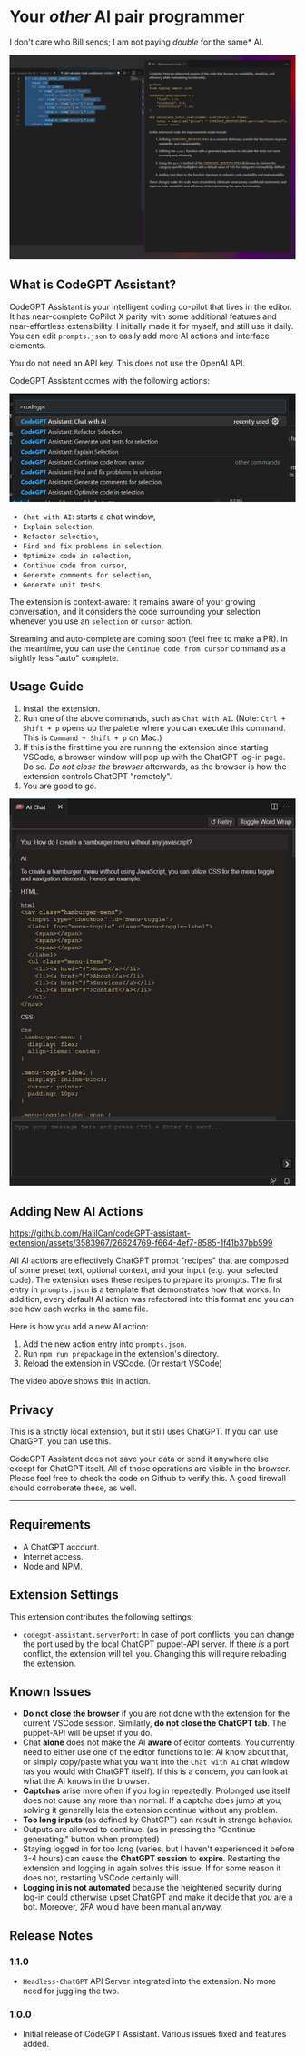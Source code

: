 # Your *other* AI pair programmer

I don't care who Bill sends; I am not paying *double* for the same* AI.

![CodeGPT Assistant Refactor Screenshot](https://github.com/HalilCan/codeGPT-assistant-extension/blob/main/media/screenshots/refactor.png?raw=true)

## What is CodeGPT Assistant?

CodeGPT Assistant is your intelligent coding co-pilot that lives in the editor. It has near-complete CoPilot X parity with some additional features and near-effortless extensibility. I initially made it for myself, and still use it daily. You can edit `prompts.json` to easily add more AI actions and interface elements.

You do not need an API key. This does not use the OpenAI API.

CodeGPT Assistant comes with the following actions:

![CodeGPT Assistant Command Palette Screenshot](https://github.com/HalilCan/codeGPT-assistant-extension/blob/main/media/screenshots/command-palette.png?raw=true)

* `Chat with AI`: starts a chat window,
* `Explain selection`,
* `Refactor selection`,
* `Find and fix problems in selection`,
* `Optimize code in selection`,
* `Continue code from cursor`,
* `Generate comments for selection`,
* `Generate unit tests`

The extension is context-aware: It remains aware of your growing conversation, and it considers the code surrounding your selection whenever you use an `selection` or `cursor` action.

Streaming and auto-complete are coming soon (feel free to make a PR). In the meantime, you can use the `Continue code from cursor` command as a slightly less "auto" complete.

## Usage Guide

1. Install the extension.
2. Run one of the above commands, such as `Chat with AI`. (Note: `Ctrl + Shift + p` opens up the palette where you can execute this command. This is `Command + Shift + p` on Mac.)
3. If this is the first time you are running the extension since starting VSCode, a browser window will pop up with the ChatGPT log-in page. Do so. *Do not close the browser* afterwards, as the browser is how the extension controls ChatGPT "remotely".
4. You are good to go.

![CodeGPT Assistant Chat Screen Screenshot](https://github.com/HalilCan/codeGPT-assistant-extension/blob/main/media/screenshots/chat-screen.png?raw=true)

## Adding New AI Actions

https://github.com/HalilCan/codeGPT-assistant-extension/assets/3583967/26624769-f664-4ef7-8585-1f41b37bb599

All AI actions are effectively ChatGPT prompt "recipes" that are composed of some preset text, optional context, and your input (e.g. your selected code). The extension uses these recipes to prepare its prompts. The first entry in `prompts.json` is a template that demonstrates how that works. In addition, every default AI action was refactored into this format and you can see how each works in the same file.

Here is how you add a new AI action:

1. Add the new action entry into `prompts.json`.
2. Run `npm run prepackage` in the extension's directory. 
3. Reload the extension in VSCode. (Or restart VSCode)

The video above shows this in action.

## Privacy

This is a strictly local extension, but it still uses ChatGPT. If you can use ChatGPT, you can use this.

CodeGPT Assistant does not save your data or send it anywhere else except for ChatGPT itself. All of those operations are visible in the browser. Please feel free to check the code on Github to verify this. A good firewall should corroborate these, as well.

---

## Requirements

* A ChatGPT account.
* Internet access.
* Node and NPM.

## Extension Settings

This extension contributes the following settings:

* `codegpt-assistant.serverPort`: In case of port conflicts, you can change the port used by the local ChatGPT puppet-API server. If there *is* a port conflict, the extension will tell you. Changing this will require reloading the extension.

## Known Issues

* **Do not close the browser** if you are not done with the extension for the current VSCode session. Similarly, **do not close the ChatGPT tab**. The puppet-API will be upset if you do.
* Chat **alone** does not make the AI **aware** of editor contents. You currently need to either use one of the editor functions to let AI know about that, or simply copy/paste what you want into the `Chat with AI` chat window (as you would with ChatGPT itself). If this is a concern, you can look at what the AI knows in the browser.
* **Captchas** arise more often if you log in repeatedly. Prolonged use itself does not cause any more than normal. If a captcha does jump at you, solving it generally lets the extension continue without any problem.
* **Too long inputs** (as defined by ChatGPT) can result in strange behavior.
* Outputs are allowed to continue. (as in pressing the "Continue generating." button when prompted)
* Staying logged in for too long (varies, but I haven't experienced it before 3-4 hours) can cause the **ChatGPT session** to **expire**. Restarting the extension and logging in again solves this issue. If for some reason it does not, restarting VSCode certainly will.
* **Logging in is not automated** because the heightened security during log-in could otherwise upset ChatGPT and make it decide that *you* are a bot. Moreover, 2FA would have been manual anyway.

## Release Notes

### 1.1.0

* `Headless-ChatGPT` API Server integrated into the extension. No more need for juggling the two.

### 1.0.0

* Initial release of CodeGPT Assistant. Various issues fixed and features added.
